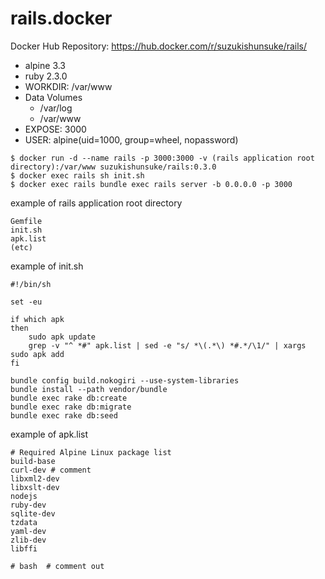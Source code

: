# rails.docker

Docker Hub Repository: https://hub.docker.com/r/suzukishunsuke/rails/

* alpine 3.3
* ruby 2.3.0
* WORKDIR: /var/www
* Data Volumes
  * /var/log
  * /var/www
* EXPOSE: 3000
* USER: alpine(uid=1000, group=wheel, nopassword)

```
$ docker run -d --name rails -p 3000:3000 -v (rails application root directory):/var/www suzukishunsuke/rails:0.3.0
$ docker exec rails sh init.sh
$ docker exec rails bundle exec rails server -b 0.0.0.0 -p 3000
```

example of rails application root directory

```
Gemfile
init.sh
apk.list
(etc)
```

example of init.sh

```
#!/bin/sh

set -eu

if which apk
then
    sudo apk update
    grep -v "^ *#" apk.list | sed -e "s/ *\(.*\) *#.*/\1/" | xargs sudo apk add
fi

bundle config build.nokogiri --use-system-libraries
bundle install --path vendor/bundle
bundle exec rake db:create
bundle exec rake db:migrate
bundle exec rake db:seed
```

example of apk.list

```
# Required Alpine Linux package list
build-base
curl-dev # comment
libxml2-dev
libxslt-dev
nodejs
ruby-dev
sqlite-dev
tzdata
yaml-dev
zlib-dev
libffi

# bash  # comment out
```
